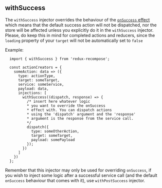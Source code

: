 ## withSuccess

The `withSuccess` injector overrides the behaviour of the [`onSuccess` effect](../../effects/onSuccess/) which means that the default success action will not be dispatched, nor the store will be affected unless you explicitly do it in the `withSuccess` injector.
Please, do keep this in mind for completed actions and reducers, since the `loading` property of your `target` will not be automatically set to `false`

Example:

```
  import { withSuccess } from 'redux-recompose';

  const actionCreators = {
    someAction: data => ({
      type: actionType,
      target: someTarget,
      service: someService,
      payload: data,
      injections: [
        withSuccess((dispatch, response) => {
          /* insert here whatever logic
          * you want to override the onSuccess
          * effect with. You can dispatch actions
          * using the 'dispatch' argument and the 'response'
          * argument is the response from the service call.
          */
          dispatch({
            type: someOtherAction,
            target: someTarget,
            payload: somePayload
          });
        })
      ]
    })
  };
```

Remember that this injector may only be used for overriding `onSuccess`, if you wish to inject some logic after a successful service call (and the default `onSuccess` behaviour that comes with it), use `withPostSuccess` injector.
